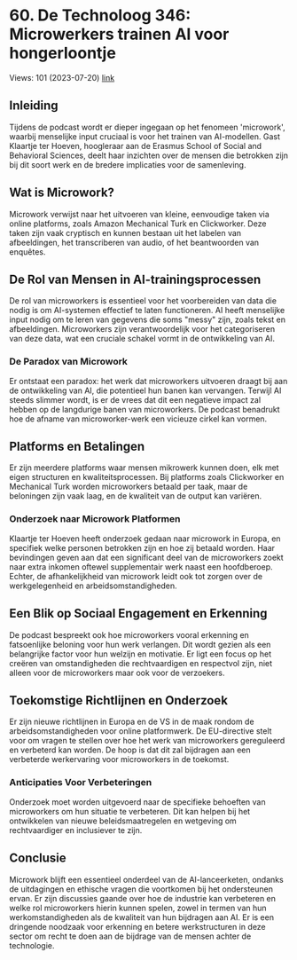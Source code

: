 # 60. De Technoloog 346: Microwerkers trainen AI voor hongerloontje
Views: 101 (2023-07-20) [link](https://www.youtube.com/watch?v=M3bb7DRBFvU)


 ## Inleiding
Tijdens de podcast wordt er dieper ingegaan op het fenomeen 'microwork', waarbij menselijke input cruciaal is voor het trainen van AI-modellen. Gast Klaartje ter Hoeven, hoogleraar aan de Erasmus School of Social and Behavioral Sciences, deelt haar inzichten over de mensen die betrokken zijn bij dit soort werk en de bredere implicaties voor de samenleving.

## Wat is Microwork?
Microwork verwijst naar het uitvoeren van kleine, eenvoudige taken via online platforms, zoals Amazon Mechanical Turk en Clickworker. Deze taken zijn vaak cryptisch en kunnen bestaan uit het labelen van afbeeldingen, het transcriberen van audio, of het beantwoorden van enquêtes.

## De Rol van Mensen in AI-trainingsprocessen
De rol van microworkers is essentieel voor het voorbereiden van data die nodig is om AI-systemen effectief te laten functioneren. AI heeft menselijke input nodig om te leren van gegevens die soms "messy" zijn, zoals tekst en afbeeldingen. Microworkers zijn verantwoordelijk voor het categoriseren van deze data, wat een cruciale schakel vormt in de ontwikkeling van AI.

### De Paradox van Microwork
Er ontstaat een paradox: het werk dat microworkers uitvoeren draagt bij aan de ontwikkeling van AI, die potentieel hun banen kan vervangen. Terwijl AI steeds slimmer wordt, is er de vrees dat dit een negatieve impact zal hebben op de langdurige banen van microworkers. De podcast benadrukt hoe de afname van microworker-werk een vicieuze cirkel kan vormen.

## Platforms en Betalingen
Er zijn meerdere platforms waar mensen mikrowerk kunnen doen, elk met eigen structuren en kwaliteitsprocessen. Bij platforms zoals Clickworker en Mechanical Turk worden microworkers betaald per taak, maar de beloningen zijn vaak laag, en de kwaliteit van de output kan variëren.

### Onderzoek naar Microwork Platformen
Klaartje ter Hoeven heeft onderzoek gedaan naar microwork in Europa, en specifiek welke personen betrokken zijn en hoe zij betaald worden. Haar bevindingen geven aan dat een significant deel van de microworkers zoekt naar extra inkomen oftewel supplementair werk naast een hoofdberoep. Echter, de afhankelijkheid van microwork leidt ook tot zorgen over de werkgelegenheid en arbeidsomstandigheden.

## Een Blik op Sociaal Engagement en Erkenning
De podcast bespreekt ook hoe microworkers vooral erkenning en fatsoenlijke beloning voor hun werk verlangen. Dit wordt gezien als een belangrijke factor voor hun welzijn en motivatie. Er ligt een focus op het creëren van omstandigheden die rechtvaardigen en respectvol zijn, niet alleen voor de microworkers maar ook voor de verzoekers.

## Toekomstige Richtlijnen en Onderzoek
Er zijn nieuwe richtlijnen in Europa en de VS in de maak rondom de arbeidsomstandigheden voor online platformwerk. De EU-directive stelt voor om vragen te stellen over hoe het werk van microworkers gereguleerd en verbeterd kan worden. De hoop is dat dit zal bijdragen aan een verbeterde werkervaring voor microworkers in de toekomst.

### Anticipaties Voor Verbeteringen
Onderzoek moet worden uitgevoerd naar de specifieke behoeften van microworkers om hun situatie te verbeteren. Dit kan helpen bij het ontwikkelen van nieuwe beleidsmaatregelen en wetgeving om rechtvaardiger en inclusiever te zijn.

## Conclusie
Microwork blijft een essentieel onderdeel van de AI-lanceerketen, ondanks de uitdagingen en ethische vragen die voortkomen bij het ondersteunen ervan. Er zijn discussies gaande over hoe de industrie kan verbeteren en welke rol microworkers hierin kunnen spelen, zowel in termen van hun werkomstandigheden als de kwaliteit van hun bijdragen aan AI. Er is een dringende noodzaak voor erkenning en betere werkstructuren in deze sector om recht te doen aan de bijdrage van de mensen achter de technologie.